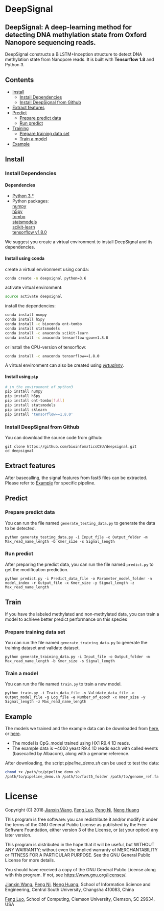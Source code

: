 # DeepSignal
## DeepSignal: A deep-learning method for detecting DNA methylation state from Oxford Nanopore sequencing reads.
DeepSignal constructs a BiLSTM+Inception structure to detect DNA methylation state from Nanopore reads. It is
built with **Tensorflow 1.8** and Python 3.

## Contents
- [Install](#install)
    - [Install Dependencies](#Install-Dependencies)
    - [Install DeepSignal from Github](#Install-DeepSignal-from-Github)
- [Extract features](#Extract-features)
- [Predict](#predict)
    - [Prepare predict data](#prepare-predict-data)
    - [Run predict](#run-predict)
- [Training](#training)
    - [Prepare training data set](#prepare-training-data-set)
    - [Train a model](#train-a-model)
- [Example](#Example)

## Install
### Install Dependencies
#### Dependencies
   - [Python 3.*](https://www.python.org/)
   - Python packages:\
       [numpy](http://www.numpy.org/)\
       [h5py](https://github.com/h5py/h5py)\
       [tombo](https://github.com/nanoporetech/tombo)\
       [statsmodels](https://github.com/statsmodels/statsmodels/)\
       [scikit-learn](https://scikit-learn.org/stable/)\
       [tensorflow v1.8.0](https://www.tensorflow.org/)

We suggest you create a virtual environment to install DeepSignal and its dependencies.
#### Install using conda
create a virtual environment using conda:
```bash
conda create -n deepsignal python=3.6
```
activate virtual environment:
```bash
source activate deepsignal
```
install the dependencies:
```bash
conda install numpy
conda install h5py
conda install -c bioconda ont-tombo
conda install statsmodels
conda install -c anaconda scikit-learn
conda install -c anaconda tensorflow-gpu==1.8.0
```
or install the CPU-version of tensorflow:
```bash
conda install -c anaconda tensorflow==1.8.0
```
A virtual environment can also be created using [*virtualenv*](https://github.com/pypa/virtualenv/).
#### Install using `pip`
```bash
# in the environment of python3
pip install numpy
pip install h5py
pip install ont-tombo[full]
pip install statsmodels
pip install sklearn
pip install 'tensorflow==1.8.0'
```

### Install DeepSignal from Github
You can download the source code from github:
```
git clone https://github.com/bioinfomaticsCSU/deepsignal.git
cd deepsignal
```


## Extract features
After basecalling, the signal features from fast5 files can be extracted. Please refer to [Example](#Example) for specific pipeline.


## Predict
### Prepare predict data
You can run the file named `generate_testing_data.py` to generate the data to be detected.
```
python generate_testing_data.py -i Input_file -o Output_folder -m Max_read_name_length -b Kmer_size -s Signal_length
```

### Run predict
After preparing the predict data, you can run the file named `predict.py` to get the modification prediction.
```
python predict.py -i Predict_data_file -o Parameter_model_folder -n model_index -r Output_file -x Kmer_size -y Signal_length -z Max_read_name_length
```


## Train
If you have the labeled methylated and non-methylated data, you can train a model to achieve better predict performance on this species
### Prepare training data set
You can run the file named `generate_training_data.py` to generate the training dataset and validate dataset.
```
python generate_training_data.py -i Input_file -o Output_folder -m Max_read_name_length -b Kmer_size -s Signal_length
```

### Train a model
You can run the file named `train.py` to train a new model.
```
python train.py -i Train_data_file -v Validate_data_file -o Output_model_file -g Log_file -e Number_of_epoch -x Kmer_size -y Signal_length -z Max_read_name_length
```


## Example
The models we trained and the example data can be downloaded from [here](http://bioinformatics.csu.edu.cn/resources/softs/nipeng/DeepSignal/index.html), or [here](https://people.cs.clemson.edu/~luofeng/deepsignal/).

* The model is CpG_model trained using HX1 R9.4 1D reads.
* The example data is ~4000 yeast R9.4 1D reads each with called events (basecalled by Albacore), along with a genome reference.

After downloading, the script *pipeline_demo.sh* can be used to test the data:
```bash
chmod +x /path/to/pipeline_demo.sh
/path/to/pipeline_demo.sh /path/to/fast5_folder /path/to/genome_ref.fa /path/to/model_folder /path/to/output_result
```

License
=========
Copyright (C) 2018 [Jianxin Wang](jxwang@mail.csu.edu.cn), [Feng Luo](luofeng@clemson.edu), [Peng Ni](nipeng@csu.edu.cn), [Neng Huang](huangneng@csu.edu.cn)

This program is free software: you can redistribute it and/or modify it under the terms of the GNU General Public License as published by the Free Software Foundation, either version 3 of the License, or (at your option) any later version.

This program is distributed in the hope that it will be useful, but WITHOUT ANY WARRANTY; without even the implied warranty of MERCHANTABILITY or FITNESS FOR A PARTICULAR PURPOSE. See the GNU General Public License for more details.

You should have received a copy of the GNU General Public License along with this program. If not, see <https://www.gnu.org/licenses/>.

[Jianxin Wang](jxwang@mail.csu.edu.cn), [Peng Ni](nipeng@csu.edu.cn), [Neng Huang](huangneng@csu.edu.cn), 
School of Information Science and Engineering, Central South University, Changsha 410083, China

[Feng Luo](luofeng@clemson.edu), School of Computing, Clemson University, Clemson, SC 29634, USA
